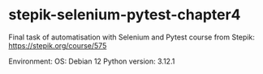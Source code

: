 # stepik-selenium-pytest-chapter4

Final task of automatisation with Selenium and Pytest course from Stepik:
https://stepik.org/course/575

Environment:
    OS: Debian 12
    Python version: 3.12.1